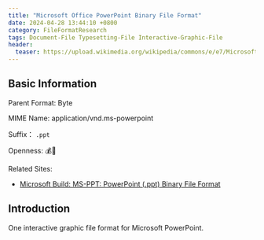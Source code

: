 ```yaml
---
title: "Microsoft Office PowerPoint Binary File Format"
date: 2024-04-28 13:44:10 +0800
category: FileFormatResearch
tags: Document-File Typesetting-File Interactive-Graphic-File
header:
  teaser: https://upload.wikimedia.org/wikipedia/commons/e/e7/Microsoft_Office_PowerPoint_%282000%E2%80%9303%29.svg
---
```


## Basic Information

Parent Format: Byte

MIME Name: application/vnd.ms-powerpoint

Suffix： `.ppt`

Openness: 💰📖

Related Sites:

* [Microsoft Build: MS-PPT: PowerPoint (.ppt) Binary File Format](https://learn.microsoft.com/en-us/openspecs/office_file_formats/ms-ppt/6be79dde-33c1-4c1b-8ccc-4b2301c08662)

## Introduction

One interactive graphic file format for Microsoft PowerPoint.
